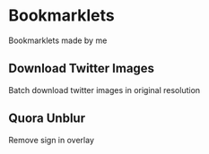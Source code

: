 # Bookmarklets

Bookmarklets made by me

## Download Twitter Images

Batch download twitter images in original resolution

## Quora Unblur

Remove sign in overlay
